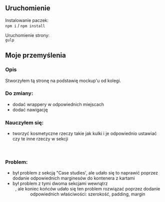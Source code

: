 ## Uruchomienie
Instalowanie paczek:  
`npm i` / `npm install`  

Uruchomienie strony:  
`gulp`

  
## Moje przemyślenia
### Opis
Stworzyłem tą stronę na podstawię mockup'u od kolegi.
### Do zmiany:
- dodać wrappery w odpowiednich miejscach
- dodać nawigację

### Nauczyłem się:
- tworzyć kosmetyczne rzeczy takie jak kulki i je odpowiednio ustawiać czy te inne rzeczy w sekcji <header>

### Problem:
- był problem z sekcją "Case studies', ale udało się to naprawić poprzez dodanie odpowiednich marginesów do kontenera z kartami
- był problem z tymi dwoma sekcjami wewnątrz <header>, ale koniec końców udało się ten problem rozwiązać poprzez dodanie odpowiednich właściwości: szerokość, padding, margin

